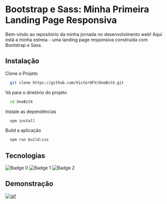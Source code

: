 
# Bootstrap e Sass: Minha Primeira Landing Page Responsiva


Bem-vindo ao repositório da minha jornada no desenvolvimento web! Aqui está a minha estreia - uma landing page responsiva construída com Bootstrap e Sass.
## Instalação
Clone o Projeto
~~~bash  
  git clone https://github.com/VictorOFV/OneBitX.git
~~~

Vá para o diretório do projeto  

~~~bash  
  cd OneBitX
~~~

Instale as dependências  

~~~bash  
  npm install
~~~

Build a aplicação

~~~bash
  npm run build:css
~~~  

## Tecnologias 
![Badge 0](https://img.shields.io/badge/HTML5-E34F26?style=for-the-badge&logo=html5&logoColor=white) ![Badge 1](https://img.shields.io/badge/Bootstrap-563D7C?style=for-the-badge&logo=bootstrap&logoColor=white) ![Badge 2](https://img.shields.io/badge/Sass-CC6699?style=for-the-badge&logo=sass&logoColor=white)

## Demonstração  
<a target="_blank" href="https://one-bit-x-seven.vercel.app/">![gif](https://imgur.com/rc2e5he.gif)</a>